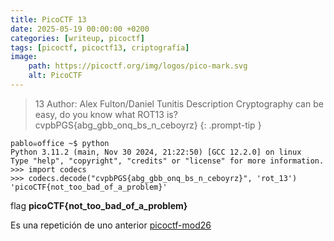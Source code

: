 ```yaml
---
title: PicoCTF 13
date: 2025-05-19 00:00:00 +0200
categories: [writeup, picoctf]
tags: [picoctf, picoctf13, criptografía]     
image:
    path: https://picoctf.org/img/logos/pico-mark.svg
    alt: PicoCTF
---
```


>13
Author: Alex Fulton/Daniel Tunitis
Description
Cryptography can be easy, do you know what ROT13 is? cvpbPGS{abg_gbb_onq_bs_n_ceboyrz}
{: .prompt-tip }


``` shell
pablo☠office ~$ python
Python 3.11.2 (main, Nov 30 2024, 21:22:50) [GCC 12.2.0] on linux
Type "help", "copyright", "credits" or "license" for more information.
>>> import codecs
>>> codecs.decode("cvpbPGS{abg_gbb_onq_bs_n_ceboyrz}", 'rot_13')
'picoCTF{not_too_bad_of_a_problem}'

```
flag **picoCTF{not_too_bad_of_a_problem}**

Es una repetición de uno anterior [picoctf-mod26](../picoctf-mod26)


